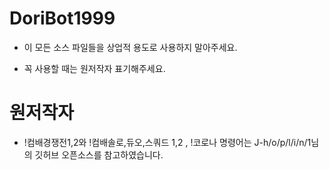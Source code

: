 # DoriBot1999

* 이 모든 소스 파일들을 상업적 용도로 사용하지 말아주세요.

* 꼭 사용할 때는 원저작자 표기해주세요.

# 원저작자
* !컴배경쟁전1,2와 !컴배솔로,듀오,스쿼드 1,2 , !코로나 명령어는 J-h/o/p/l/i/n/1님의 깃허브 오픈소스를 참고하였습니다.

